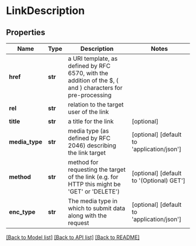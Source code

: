 # LinkDescription

## Properties
Name | Type | Description | Notes
------------ | ------------- | ------------- | -------------
**href** | **str** | a URI template, as defined by RFC 6570, with the addition of the $, ( and ) characters for pre-processing | 
**rel** | **str** | relation to the target user of the link | 
**title** | **str** | a title for the link | [optional] 
**media_type** | **str** | media type (as defined by RFC 2046) describing the link target | [optional] [default to 'application/json']
**method** | **str** | method for requesting the target of the link (e.g. for HTTP this might be &#39;GET&#39; or &#39;DELETE&#39;) | [optional] [default to '(Optional) GET']
**enc_type** | **str** | The media type in which to submit data along with the request | [optional] [default to 'application/json']

[[Back to Model list]](../README.md#documentation-for-models) [[Back to API list]](../README.md#documentation-for-api-endpoints) [[Back to README]](../README.md)


